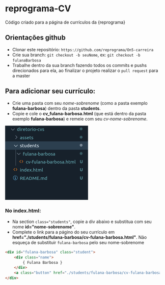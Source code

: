 # reprograma-CV
Código criado para a página de currículos da {reprograma}

## Orientações github
- Clonar este repositório: `https://github.com/reprograma/On5-carreira`
- Crie sua branch: `git checkout -b seuNome`, ex: `git checkout -b fulanaBarbosa`
- Trabalhe dentro da sua branch fazendo todos os commits e pushs direcionados para ela, ao finalizar o projeto realizar o `pull request` para a master

## Para adicionar seu currículo:
- Crie uma pasta com seu *nome-sobrenome* (como a pasta exemplo **fulana-barbosa**) dentro da pasta **students**.
- Copie e cole o **cv_fulana-barbosa.html** (que está dentro da pasta exemplo **fulana-barbosa**) e remeie com seu *cv-nome-sobrenome*.

![alt text](./assets/img/pastas.png)

### No index.html:
- Na section `class="students"`, copie a div abaixo e substitua com seu nome **id="nome-sobrenome"**.
- Complete o link para a págino do seu currículo em **href="./students/fulana-barbosa/cv-fulana-barbosa.html"**. Não esqueça de substituir `fulana-barbosa` pelo seu nome-sobrenome

```html
<div id="fulana-barbosa" class="student">
    <div class="name">
        { Fulana Barbosa }
    </div>
    <a class="button" href="./students/fulana-barbosa/cv-fulana-barbosa.html">ver mais</a>
</div>
```
